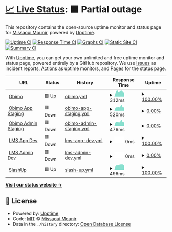 # [📈 Live Status](https://blastillroid.github.io/slashuptime): <!--live status--> **🟧 Partial outage**

This repository contains the open-source uptime monitor and status page for [Missaoui Mounir](https://blastillroid.github.io/slashuptime), powered by [Upptime](https://github.com/upptime/upptime).

[![Uptime CI](https://github.com/blastillroid/slashuptime/workflows/Uptime%20CI/badge.svg)](https://github.com/blastillroid/slashuptime/actions?query=workflow%3A%22Uptime+CI%22)
[![Response Time CI](https://github.com/blastillroid/slashuptime/workflows/Response%20Time%20CI/badge.svg)](https://github.com/blastillroid/slashuptime/actions?query=workflow%3A%22Response+Time+CI%22)
[![Graphs CI](https://github.com/blastillroid/slashuptime/workflows/Graphs%20CI/badge.svg)](https://github.com/blastillroid/slashuptime/actions?query=workflow%3A%22Graphs+CI%22)
[![Static Site CI](https://github.com/blastillroid/slashuptime/workflows/Static%20Site%20CI/badge.svg)](https://github.com/blastillroid/slashuptime/actions?query=workflow%3A%22Static+Site+CI%22)
[![Summary CI](https://github.com/blastillroid/slashuptime/workflows/Summary%20CI/badge.svg)](https://github.com/blastillroid/slashuptime/actions?query=workflow%3A%22Summary+CI%22)

With [Upptime](https://upptime.js.org), you can get your own unlimited and free uptime monitor and status page, powered entirely by a GitHub repository. We use [Issues](https://github.com/blastillroid/slashuptime/issues) as incident reports, [Actions](https://github.com/blastillroid/slashuptime/actions) as uptime monitors, and [Pages](https://blastillroid.github.io/slashuptime) for the status page.

<!--start: status pages-->
<!-- This summary is generated by Upptime (https://github.com/upptime/upptime) -->
<!-- Do not edit this manually, your changes will be overwritten -->
<!-- prettier-ignore -->
| URL | Status | History | Response Time | Uptime |
| --- | ------ | ------- | ------------- | ------ |
| <img alt="" src="https://favicons.githubusercontent.com/obimo.io" height="13"> [Obimo](https://obimo.io) | 🟩 Up | [obimo.yml](https://github.com/BlastillROID/slashuptime/commits/HEAD/history/obimo.yml) | <details><summary><img alt="Response time graph" src="./graphs/obimo/response-time-week.png" height="20"> 312ms</summary><br><a href="https://upptime.slashup.studio/history/obimo"><img alt="Response time 433" src="https://img.shields.io/endpoint?url=https%3A%2F%2Fraw.githubusercontent.com%2FBlastillROID%2Fslashuptime%2FHEAD%2Fapi%2Fobimo%2Fresponse-time.json"></a><br><a href="https://upptime.slashup.studio/history/obimo"><img alt="24-hour response time 405" src="https://img.shields.io/endpoint?url=https%3A%2F%2Fraw.githubusercontent.com%2FBlastillROID%2Fslashuptime%2FHEAD%2Fapi%2Fobimo%2Fresponse-time-day.json"></a><br><a href="https://upptime.slashup.studio/history/obimo"><img alt="7-day response time 312" src="https://img.shields.io/endpoint?url=https%3A%2F%2Fraw.githubusercontent.com%2FBlastillROID%2Fslashuptime%2FHEAD%2Fapi%2Fobimo%2Fresponse-time-week.json"></a><br><a href="https://upptime.slashup.studio/history/obimo"><img alt="30-day response time 866" src="https://img.shields.io/endpoint?url=https%3A%2F%2Fraw.githubusercontent.com%2FBlastillROID%2Fslashuptime%2FHEAD%2Fapi%2Fobimo%2Fresponse-time-month.json"></a><br><a href="https://upptime.slashup.studio/history/obimo"><img alt="1-year response time 433" src="https://img.shields.io/endpoint?url=https%3A%2F%2Fraw.githubusercontent.com%2FBlastillROID%2Fslashuptime%2FHEAD%2Fapi%2Fobimo%2Fresponse-time-year.json"></a></details> | <details><summary><a href="https://upptime.slashup.studio/history/obimo">100.00%</a></summary><a href="https://upptime.slashup.studio/history/obimo"><img alt="All-time uptime 99.98%" src="https://img.shields.io/endpoint?url=https%3A%2F%2Fraw.githubusercontent.com%2FBlastillROID%2Fslashuptime%2FHEAD%2Fapi%2Fobimo%2Fuptime.json"></a><br><a href="https://upptime.slashup.studio/history/obimo"><img alt="24-hour uptime 100.00%" src="https://img.shields.io/endpoint?url=https%3A%2F%2Fraw.githubusercontent.com%2FBlastillROID%2Fslashuptime%2FHEAD%2Fapi%2Fobimo%2Fuptime-day.json"></a><br><a href="https://upptime.slashup.studio/history/obimo"><img alt="7-day uptime 100.00%" src="https://img.shields.io/endpoint?url=https%3A%2F%2Fraw.githubusercontent.com%2FBlastillROID%2Fslashuptime%2FHEAD%2Fapi%2Fobimo%2Fuptime-week.json"></a><br><a href="https://upptime.slashup.studio/history/obimo"><img alt="30-day uptime 100.00%" src="https://img.shields.io/endpoint?url=https%3A%2F%2Fraw.githubusercontent.com%2FBlastillROID%2Fslashuptime%2FHEAD%2Fapi%2Fobimo%2Fuptime-month.json"></a><br><a href="https://upptime.slashup.studio/history/obimo"><img alt="1-year uptime 99.98%" src="https://img.shields.io/endpoint?url=https%3A%2F%2Fraw.githubusercontent.com%2FBlastillROID%2Fslashuptime%2FHEAD%2Fapi%2Fobimo%2Fuptime-year.json"></a></details>
| <img alt="" src="https://favicons.githubusercontent.com/app.uat.obimo.io" height="13"> [Obimo App Staging](https://app.uat.obimo.io) | 🟥 Down | [obimo-app-staging.yml](https://github.com/BlastillROID/slashuptime/commits/HEAD/history/obimo-app-staging.yml) | <details><summary><img alt="Response time graph" src="./graphs/obimo-app-staging/response-time-week.png" height="20"> 520ms</summary><br><a href="https://upptime.slashup.studio/history/obimo-app-staging"><img alt="Response time 486" src="https://img.shields.io/endpoint?url=https%3A%2F%2Fraw.githubusercontent.com%2FBlastillROID%2Fslashuptime%2FHEAD%2Fapi%2Fobimo-app-staging%2Fresponse-time.json"></a><br><a href="https://upptime.slashup.studio/history/obimo-app-staging"><img alt="24-hour response time 752" src="https://img.shields.io/endpoint?url=https%3A%2F%2Fraw.githubusercontent.com%2FBlastillROID%2Fslashuptime%2FHEAD%2Fapi%2Fobimo-app-staging%2Fresponse-time-day.json"></a><br><a href="https://upptime.slashup.studio/history/obimo-app-staging"><img alt="7-day response time 520" src="https://img.shields.io/endpoint?url=https%3A%2F%2Fraw.githubusercontent.com%2FBlastillROID%2Fslashuptime%2FHEAD%2Fapi%2Fobimo-app-staging%2Fresponse-time-week.json"></a><br><a href="https://upptime.slashup.studio/history/obimo-app-staging"><img alt="30-day response time 487" src="https://img.shields.io/endpoint?url=https%3A%2F%2Fraw.githubusercontent.com%2FBlastillROID%2Fslashuptime%2FHEAD%2Fapi%2Fobimo-app-staging%2Fresponse-time-month.json"></a><br><a href="https://upptime.slashup.studio/history/obimo-app-staging"><img alt="1-year response time 486" src="https://img.shields.io/endpoint?url=https%3A%2F%2Fraw.githubusercontent.com%2FBlastillROID%2Fslashuptime%2FHEAD%2Fapi%2Fobimo-app-staging%2Fresponse-time-year.json"></a></details> | <details><summary><a href="https://upptime.slashup.studio/history/obimo-app-staging">0.00%</a></summary><a href="https://upptime.slashup.studio/history/obimo-app-staging"><img alt="All-time uptime 92.83%" src="https://img.shields.io/endpoint?url=https%3A%2F%2Fraw.githubusercontent.com%2FBlastillROID%2Fslashuptime%2FHEAD%2Fapi%2Fobimo-app-staging%2Fuptime.json"></a><br><a href="https://upptime.slashup.studio/history/obimo-app-staging"><img alt="24-hour uptime 0.00%" src="https://img.shields.io/endpoint?url=https%3A%2F%2Fraw.githubusercontent.com%2FBlastillROID%2Fslashuptime%2FHEAD%2Fapi%2Fobimo-app-staging%2Fuptime-day.json"></a><br><a href="https://upptime.slashup.studio/history/obimo-app-staging"><img alt="7-day uptime 0.00%" src="https://img.shields.io/endpoint?url=https%3A%2F%2Fraw.githubusercontent.com%2FBlastillROID%2Fslashuptime%2FHEAD%2Fapi%2Fobimo-app-staging%2Fuptime-week.json"></a><br><a href="https://upptime.slashup.studio/history/obimo-app-staging"><img alt="30-day uptime 58.79%" src="https://img.shields.io/endpoint?url=https%3A%2F%2Fraw.githubusercontent.com%2FBlastillROID%2Fslashuptime%2FHEAD%2Fapi%2Fobimo-app-staging%2Fuptime-month.json"></a><br><a href="https://upptime.slashup.studio/history/obimo-app-staging"><img alt="1-year uptime 92.83%" src="https://img.shields.io/endpoint?url=https%3A%2F%2Fraw.githubusercontent.com%2FBlastillROID%2Fslashuptime%2FHEAD%2Fapi%2Fobimo-app-staging%2Fuptime-year.json"></a></details>
| <img alt="" src="https://favicons.githubusercontent.com/admin.uat.obimo.io" height="13"> [Obimo Admin Staging](https://admin.uat.obimo.io) | 🟥 Down | [obimo-admin-staging.yml](https://github.com/BlastillROID/slashuptime/commits/HEAD/history/obimo-admin-staging.yml) | <details><summary><img alt="Response time graph" src="./graphs/obimo-admin-staging/response-time-week.png" height="20"> 476ms</summary><br><a href="https://upptime.slashup.studio/history/obimo-admin-staging"><img alt="Response time 459" src="https://img.shields.io/endpoint?url=https%3A%2F%2Fraw.githubusercontent.com%2FBlastillROID%2Fslashuptime%2FHEAD%2Fapi%2Fobimo-admin-staging%2Fresponse-time.json"></a><br><a href="https://upptime.slashup.studio/history/obimo-admin-staging"><img alt="24-hour response time 651" src="https://img.shields.io/endpoint?url=https%3A%2F%2Fraw.githubusercontent.com%2FBlastillROID%2Fslashuptime%2FHEAD%2Fapi%2Fobimo-admin-staging%2Fresponse-time-day.json"></a><br><a href="https://upptime.slashup.studio/history/obimo-admin-staging"><img alt="7-day response time 476" src="https://img.shields.io/endpoint?url=https%3A%2F%2Fraw.githubusercontent.com%2FBlastillROID%2Fslashuptime%2FHEAD%2Fapi%2Fobimo-admin-staging%2Fresponse-time-week.json"></a><br><a href="https://upptime.slashup.studio/history/obimo-admin-staging"><img alt="30-day response time 469" src="https://img.shields.io/endpoint?url=https%3A%2F%2Fraw.githubusercontent.com%2FBlastillROID%2Fslashuptime%2FHEAD%2Fapi%2Fobimo-admin-staging%2Fresponse-time-month.json"></a><br><a href="https://upptime.slashup.studio/history/obimo-admin-staging"><img alt="1-year response time 459" src="https://img.shields.io/endpoint?url=https%3A%2F%2Fraw.githubusercontent.com%2FBlastillROID%2Fslashuptime%2FHEAD%2Fapi%2Fobimo-admin-staging%2Fresponse-time-year.json"></a></details> | <details><summary><a href="https://upptime.slashup.studio/history/obimo-admin-staging">0.00%</a></summary><a href="https://upptime.slashup.studio/history/obimo-admin-staging"><img alt="All-time uptime 92.83%" src="https://img.shields.io/endpoint?url=https%3A%2F%2Fraw.githubusercontent.com%2FBlastillROID%2Fslashuptime%2FHEAD%2Fapi%2Fobimo-admin-staging%2Fuptime.json"></a><br><a href="https://upptime.slashup.studio/history/obimo-admin-staging"><img alt="24-hour uptime 0.00%" src="https://img.shields.io/endpoint?url=https%3A%2F%2Fraw.githubusercontent.com%2FBlastillROID%2Fslashuptime%2FHEAD%2Fapi%2Fobimo-admin-staging%2Fuptime-day.json"></a><br><a href="https://upptime.slashup.studio/history/obimo-admin-staging"><img alt="7-day uptime 0.00%" src="https://img.shields.io/endpoint?url=https%3A%2F%2Fraw.githubusercontent.com%2FBlastillROID%2Fslashuptime%2FHEAD%2Fapi%2Fobimo-admin-staging%2Fuptime-week.json"></a><br><a href="https://upptime.slashup.studio/history/obimo-admin-staging"><img alt="30-day uptime 58.79%" src="https://img.shields.io/endpoint?url=https%3A%2F%2Fraw.githubusercontent.com%2FBlastillROID%2Fslashuptime%2FHEAD%2Fapi%2Fobimo-admin-staging%2Fuptime-month.json"></a><br><a href="https://upptime.slashup.studio/history/obimo-admin-staging"><img alt="1-year uptime 92.83%" src="https://img.shields.io/endpoint?url=https%3A%2F%2Fraw.githubusercontent.com%2FBlastillROID%2Fslashuptime%2FHEAD%2Fapi%2Fobimo-admin-staging%2Fuptime-year.json"></a></details>
| <img alt="" src="https://favicons.githubusercontent.com/app.dev.lms.slashup.studio" height="13"> [LMS App Dev](https://app.dev.lms.slashup.studio) | 🟥 Down | [lms-app-dev.yml](https://github.com/BlastillROID/slashuptime/commits/HEAD/history/lms-app-dev.yml) | <details><summary><img alt="Response time graph" src="./graphs/lms-app-dev/response-time-week.png" height="20"> 0ms</summary><br><a href="https://upptime.slashup.studio/history/lms-app-dev"><img alt="Response time 415" src="https://img.shields.io/endpoint?url=https%3A%2F%2Fraw.githubusercontent.com%2FBlastillROID%2Fslashuptime%2FHEAD%2Fapi%2Flms-app-dev%2Fresponse-time.json"></a><br><a href="https://upptime.slashup.studio/history/lms-app-dev"><img alt="24-hour response time 0" src="https://img.shields.io/endpoint?url=https%3A%2F%2Fraw.githubusercontent.com%2FBlastillROID%2Fslashuptime%2FHEAD%2Fapi%2Flms-app-dev%2Fresponse-time-day.json"></a><br><a href="https://upptime.slashup.studio/history/lms-app-dev"><img alt="7-day response time 0" src="https://img.shields.io/endpoint?url=https%3A%2F%2Fraw.githubusercontent.com%2FBlastillROID%2Fslashuptime%2FHEAD%2Fapi%2Flms-app-dev%2Fresponse-time-week.json"></a><br><a href="https://upptime.slashup.studio/history/lms-app-dev"><img alt="30-day response time 0" src="https://img.shields.io/endpoint?url=https%3A%2F%2Fraw.githubusercontent.com%2FBlastillROID%2Fslashuptime%2FHEAD%2Fapi%2Flms-app-dev%2Fresponse-time-month.json"></a><br><a href="https://upptime.slashup.studio/history/lms-app-dev"><img alt="1-year response time 415" src="https://img.shields.io/endpoint?url=https%3A%2F%2Fraw.githubusercontent.com%2FBlastillROID%2Fslashuptime%2FHEAD%2Fapi%2Flms-app-dev%2Fresponse-time-year.json"></a></details> | <details><summary><a href="https://upptime.slashup.studio/history/lms-app-dev">100.00%</a></summary><a href="https://upptime.slashup.studio/history/lms-app-dev"><img alt="All-time uptime 100.00%" src="https://img.shields.io/endpoint?url=https%3A%2F%2Fraw.githubusercontent.com%2FBlastillROID%2Fslashuptime%2FHEAD%2Fapi%2Flms-app-dev%2Fuptime.json"></a><br><a href="https://upptime.slashup.studio/history/lms-app-dev"><img alt="24-hour uptime 100.00%" src="https://img.shields.io/endpoint?url=https%3A%2F%2Fraw.githubusercontent.com%2FBlastillROID%2Fslashuptime%2FHEAD%2Fapi%2Flms-app-dev%2Fuptime-day.json"></a><br><a href="https://upptime.slashup.studio/history/lms-app-dev"><img alt="7-day uptime 100.00%" src="https://img.shields.io/endpoint?url=https%3A%2F%2Fraw.githubusercontent.com%2FBlastillROID%2Fslashuptime%2FHEAD%2Fapi%2Flms-app-dev%2Fuptime-week.json"></a><br><a href="https://upptime.slashup.studio/history/lms-app-dev"><img alt="30-day uptime 100.00%" src="https://img.shields.io/endpoint?url=https%3A%2F%2Fraw.githubusercontent.com%2FBlastillROID%2Fslashuptime%2FHEAD%2Fapi%2Flms-app-dev%2Fuptime-month.json"></a><br><a href="https://upptime.slashup.studio/history/lms-app-dev"><img alt="1-year uptime 100.00%" src="https://img.shields.io/endpoint?url=https%3A%2F%2Fraw.githubusercontent.com%2FBlastillROID%2Fslashuptime%2FHEAD%2Fapi%2Flms-app-dev%2Fuptime-year.json"></a></details>
| <img alt="" src="https://favicons.githubusercontent.com/admin.dev.lms.slashup.studio" height="13"> [LMS Admin Dev](https://admin.dev.lms.slashup.studio) | 🟥 Down | [lms-admin-dev.yml](https://github.com/BlastillROID/slashuptime/commits/HEAD/history/lms-admin-dev.yml) | <details><summary><img alt="Response time graph" src="./graphs/lms-admin-dev/response-time-week.png" height="20"> 0ms</summary><br><a href="https://upptime.slashup.studio/history/lms-admin-dev"><img alt="Response time 417" src="https://img.shields.io/endpoint?url=https%3A%2F%2Fraw.githubusercontent.com%2FBlastillROID%2Fslashuptime%2FHEAD%2Fapi%2Flms-admin-dev%2Fresponse-time.json"></a><br><a href="https://upptime.slashup.studio/history/lms-admin-dev"><img alt="24-hour response time 0" src="https://img.shields.io/endpoint?url=https%3A%2F%2Fraw.githubusercontent.com%2FBlastillROID%2Fslashuptime%2FHEAD%2Fapi%2Flms-admin-dev%2Fresponse-time-day.json"></a><br><a href="https://upptime.slashup.studio/history/lms-admin-dev"><img alt="7-day response time 0" src="https://img.shields.io/endpoint?url=https%3A%2F%2Fraw.githubusercontent.com%2FBlastillROID%2Fslashuptime%2FHEAD%2Fapi%2Flms-admin-dev%2Fresponse-time-week.json"></a><br><a href="https://upptime.slashup.studio/history/lms-admin-dev"><img alt="30-day response time 0" src="https://img.shields.io/endpoint?url=https%3A%2F%2Fraw.githubusercontent.com%2FBlastillROID%2Fslashuptime%2FHEAD%2Fapi%2Flms-admin-dev%2Fresponse-time-month.json"></a><br><a href="https://upptime.slashup.studio/history/lms-admin-dev"><img alt="1-year response time 417" src="https://img.shields.io/endpoint?url=https%3A%2F%2Fraw.githubusercontent.com%2FBlastillROID%2Fslashuptime%2FHEAD%2Fapi%2Flms-admin-dev%2Fresponse-time-year.json"></a></details> | <details><summary><a href="https://upptime.slashup.studio/history/lms-admin-dev">0.00%</a></summary><a href="https://upptime.slashup.studio/history/lms-admin-dev"><img alt="All-time uptime 21.08%" src="https://img.shields.io/endpoint?url=https%3A%2F%2Fraw.githubusercontent.com%2FBlastillROID%2Fslashuptime%2FHEAD%2Fapi%2Flms-admin-dev%2Fuptime.json"></a><br><a href="https://upptime.slashup.studio/history/lms-admin-dev"><img alt="24-hour uptime 0.00%" src="https://img.shields.io/endpoint?url=https%3A%2F%2Fraw.githubusercontent.com%2FBlastillROID%2Fslashuptime%2FHEAD%2Fapi%2Flms-admin-dev%2Fuptime-day.json"></a><br><a href="https://upptime.slashup.studio/history/lms-admin-dev"><img alt="7-day uptime 0.00%" src="https://img.shields.io/endpoint?url=https%3A%2F%2Fraw.githubusercontent.com%2FBlastillROID%2Fslashuptime%2FHEAD%2Fapi%2Flms-admin-dev%2Fuptime-week.json"></a><br><a href="https://upptime.slashup.studio/history/lms-admin-dev"><img alt="30-day uptime 0.00%" src="https://img.shields.io/endpoint?url=https%3A%2F%2Fraw.githubusercontent.com%2FBlastillROID%2Fslashuptime%2FHEAD%2Fapi%2Flms-admin-dev%2Fuptime-month.json"></a><br><a href="https://upptime.slashup.studio/history/lms-admin-dev"><img alt="1-year uptime 21.08%" src="https://img.shields.io/endpoint?url=https%3A%2F%2Fraw.githubusercontent.com%2FBlastillROID%2Fslashuptime%2FHEAD%2Fapi%2Flms-admin-dev%2Fuptime-year.json"></a></details>
| <img alt="" src="https://favicons.githubusercontent.com/slashup.studio" height="13"> [SlashUp](https://slashup.studio) | 🟩 Up | [slash-up.yml](https://github.com/BlastillROID/slashuptime/commits/HEAD/history/slash-up.yml) | <details><summary><img alt="Response time graph" src="./graphs/slash-up/response-time-week.png" height="20"> 496ms</summary><br><a href="https://upptime.slashup.studio/history/slash-up"><img alt="Response time 483" src="https://img.shields.io/endpoint?url=https%3A%2F%2Fraw.githubusercontent.com%2FBlastillROID%2Fslashuptime%2FHEAD%2Fapi%2Fslash-up%2Fresponse-time.json"></a><br><a href="https://upptime.slashup.studio/history/slash-up"><img alt="24-hour response time 542" src="https://img.shields.io/endpoint?url=https%3A%2F%2Fraw.githubusercontent.com%2FBlastillROID%2Fslashuptime%2FHEAD%2Fapi%2Fslash-up%2Fresponse-time-day.json"></a><br><a href="https://upptime.slashup.studio/history/slash-up"><img alt="7-day response time 496" src="https://img.shields.io/endpoint?url=https%3A%2F%2Fraw.githubusercontent.com%2FBlastillROID%2Fslashuptime%2FHEAD%2Fapi%2Fslash-up%2Fresponse-time-week.json"></a><br><a href="https://upptime.slashup.studio/history/slash-up"><img alt="30-day response time 545" src="https://img.shields.io/endpoint?url=https%3A%2F%2Fraw.githubusercontent.com%2FBlastillROID%2Fslashuptime%2FHEAD%2Fapi%2Fslash-up%2Fresponse-time-month.json"></a><br><a href="https://upptime.slashup.studio/history/slash-up"><img alt="1-year response time 483" src="https://img.shields.io/endpoint?url=https%3A%2F%2Fraw.githubusercontent.com%2FBlastillROID%2Fslashuptime%2FHEAD%2Fapi%2Fslash-up%2Fresponse-time-year.json"></a></details> | <details><summary><a href="https://upptime.slashup.studio/history/slash-up">100.00%</a></summary><a href="https://upptime.slashup.studio/history/slash-up"><img alt="All-time uptime 99.83%" src="https://img.shields.io/endpoint?url=https%3A%2F%2Fraw.githubusercontent.com%2FBlastillROID%2Fslashuptime%2FHEAD%2Fapi%2Fslash-up%2Fuptime.json"></a><br><a href="https://upptime.slashup.studio/history/slash-up"><img alt="24-hour uptime 100.00%" src="https://img.shields.io/endpoint?url=https%3A%2F%2Fraw.githubusercontent.com%2FBlastillROID%2Fslashuptime%2FHEAD%2Fapi%2Fslash-up%2Fuptime-day.json"></a><br><a href="https://upptime.slashup.studio/history/slash-up"><img alt="7-day uptime 100.00%" src="https://img.shields.io/endpoint?url=https%3A%2F%2Fraw.githubusercontent.com%2FBlastillROID%2Fslashuptime%2FHEAD%2Fapi%2Fslash-up%2Fuptime-week.json"></a><br><a href="https://upptime.slashup.studio/history/slash-up"><img alt="30-day uptime 99.17%" src="https://img.shields.io/endpoint?url=https%3A%2F%2Fraw.githubusercontent.com%2FBlastillROID%2Fslashuptime%2FHEAD%2Fapi%2Fslash-up%2Fuptime-month.json"></a><br><a href="https://upptime.slashup.studio/history/slash-up"><img alt="1-year uptime 99.83%" src="https://img.shields.io/endpoint?url=https%3A%2F%2Fraw.githubusercontent.com%2FBlastillROID%2Fslashuptime%2FHEAD%2Fapi%2Fslash-up%2Fuptime-year.json"></a></details>

<!--end: status pages-->

[**Visit our status website →**](https://blastillroid.github.io/slashuptime)

## 📄 License

- Powered by: [Upptime](https://github.com/upptime/upptime)
- Code: [MIT](./LICENSE) © [Missaoui Mounir](https://blastillroid.github.io/slashuptime)
- Data in the `./history` directory: [Open Database License](https://opendatacommons.org/licenses/odbl/1-0/)
